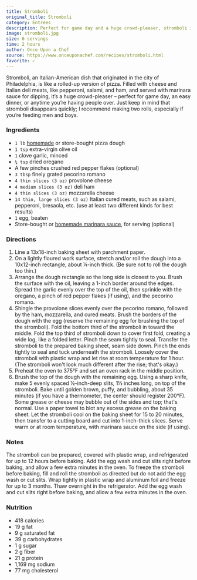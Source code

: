 ```yaml
---
title: Stromboli
original_title: Stromboli
category: Entrees
description: Perfect for game day and a huge crowd-pleaser, stromboli is like a rolled-up version of pizza.
image: stromboli.jpg
size: 6 servings
time: 2 hours
author: Once Upon a Chef
source: https://www.onceuponachef.com/recipes/stromboli.html
favorite: ✓
---
```


Stromboli, an Italian-American dish that originated in the city of Philadelphia, is like a rolled-up version of pizza. Filled with cheese and Italian deli meats, like pepperoni, salami, and ham, and served with marinara sauce for dipping, it’s a huge crowd-pleaser – perfect for game day, an easy dinner, or anytime you’re having people over. Just keep in mind that stromboli disappears quickly; I recommend making two rolls, especially if you’re feeding men and boys.

### Ingredients

* `1 lb` [homemade](https://www.onceuponachef.com/how-to/pizza-dough-recipe.html) or store-bought pizza dough
* `1 tsp` extra-virgin olive oil
* `1` clove garlic, minced
* `¼ tsp` dried oregano
* A few pinches crushed red pepper flakes (optional)
* `3 tbsp` finely grated pecorino romano
* `4 thin slices (3 oz)` provolone cheese
* `4 medium slices (3 oz)` deli ham
* `4 thin slices (3 oz)` mozzarella cheese
* `14 thin, large slices (3 oz)` Italian cured meats, such as salami, pepperoni, bresaola, etc. (use at least two different kinds for best results)
* `1` egg, beaten
* Store-bought or [homemade marinara sauce](https://www.onceuponachef.com/recipes/tomato-sauce-basil.html), for serving (optional)

### Directions

1. Line a 13x18-inch baking sheet with parchment paper.
2. On a lightly floured work surface, stretch and/or roll the dough into a 10x12-inch rectangle, about ¼-inch thick. (Be sure not to roll the dough too thin.)
3. Arrange the dough rectangle so the long side is closest to you. Brush the surface with the oil, leaving a 1-inch border around the edges. Spread the garlic evenly over the top of the oil, then sprinkle with the oregano, a pinch of red pepper flakes (if using), and the pecorino romano.
4. Shingle the provolone slices evenly over the pecorino romano, followed by the ham, mozzarella, and cured meats. Brush the borders of the dough with the egg (reserve the remaining egg for brushing the top of the stromboli). Fold the bottom third of the stromboli in toward the middle. Fold the top third of stromboli down to cover first fold, creating a wide log, like a folded letter. Pinch the seam tightly to seal. Transfer the stromboli to the prepared baking sheet, seam side down. Pinch the ends tightly to seal and tuck underneath the stromboli. Loosely cover the stromboli with plastic wrap and let rise at room temperature for 1 hour. (The stromboli won't look much different after the rise; that's okay.)
5. Preheat the oven to 375°F and set an oven rack in the middle position.
6. Brush the top of the dough with the remaining egg. Using a sharp knife, make 5 evenly spaced ½-inch-deep slits, 1½ inches long, on top of the stromboli. Bake until golden brown, puffy, and bubbling, about 35 minutes (if you have a thermometer, the center should register 200°F). Some grease or cheese may bubble out of the sides and top; that's normal. Use a paper towel to blot any excess grease on the baking sheet. Let the stromboli cool on the baking sheet for 15 to 20 minutes, then transfer to a cutting board and cut into 1-inch-thick slices. Serve warm or at room temperature, with marinara sauce on the side (if using).

### Notes

The stromboli can be prepared, covered with plastic wrap, and refrigerated for up to 12 hours before baking. Add the egg wash and cut slits right before baking, and allow a few extra minutes in the oven. To freeze the stromboli before baking, fill and roll the stromboli as directed but do not add the egg wash or cut slits. Wrap tightly in plastic wrap and aluminum foil and freeze for up to 3 months. Thaw overnight in the refrigerator. Add the egg wash and cut slits right before baking, and allow a few extra minutes in the oven.

### Nutrition

* 418 calories
* 19 g fat
* 9 g saturated fat
* 39 g carbohydrates
* 1 g sugar
* 2 g fiber
* 21 g protein
* 1,169 mg sodium
* 77 mg cholesterol
